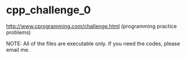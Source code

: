 # cpp_challenge_0
http://www.cprogramming.com/challenge.html (programming practice problems)

NOTE: All of the files are executable only. If you need the codes, please email me.
